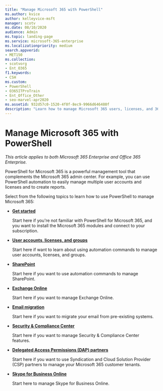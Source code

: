 ```yaml
---
title: "Manage Microsoft 365 with PowerShell"
ms.author: kvice
author: kelleyvice-msft
manager: scotv
ms.date: 08/10/2020
audience: Admin
ms.topic: landing-page
ms.service: microsoft-365-enterprise
ms.localizationpriority: medium
search.appverid:
- MET150
ms.collection: 
- scotvorg
- Ent_O365
f1.keywords:
- CSH
ms.custom: 
- PowerShell
- O365ITProTrain
- Ent_Office_Other
- seo-marvel-apr2020
ms.assetid: 932d57c0-1520-4f0f-8ec9-9966d646480f
description: "Learn how to manage Microsoft 365 users, licenses, and 365 apps with PowerShell."
---
```


# Manage Microsoft 365 with PowerShell

*This article applies to both Microsoft 365 Enterprise and Office 365 Enterprise.*

PowerShell for Microsoft 365 is a powerful management tool that complements the Microsoft 365 admin center. For example, you can use PowerShell automation to easily manage multiple user accounts and licenses and to create reports.

Select from the following topics to learn how to use PowerShell to manage Microsoft 365:
  
- [**Get started**](getting-started-with-microsoft-365-powershell.md)

    Start here if you're not familiar with PowerShell for Microsoft 365, and you want to install the Microsoft 365 modules and connect to your subscription.

- [**User accounts, licenses, and groups**](manage-user-accounts-and-licenses-with-microsoft-365-powershell.md)

    Start here if want to learn about using automation commands to manage user accounts, licenses, and groups.

- [**SharePoint**](manage-sharepoint-online-with-microsoft-365-powershell.md)

    Start here if you want to use automation commands to manage SharePoint.

- [**Exchange Online**](/powershell/exchange/exchange-online-powershell)

    Start here if you want to manage Exchange Online.

- [**Email migration**](use-powershell-for-email-migration-to-microsoft-365.md)

    Start here if you want to migrate your email from pre-existing systems.

- [**Security & Compliance Center**](/powershell/exchange/scc-powershell)

    Start here if you want to manage Security & Compliance Center features.

- [**Delegated Access Permissions (DAP) partners**](manage-microsoft-365-with-windows-powershell-for-delegated-access-permissions-dap-p.md)

    Start here if you want to use Syndication and Cloud Solution Provider (CSP) partners to manage your Microsoft 365 customer tenants.

- [**Skype for Business Online**](manage-skype-for-business-online-with-microsoft-365-powershell.md)

    Start here to manage Skype for Business Online.
